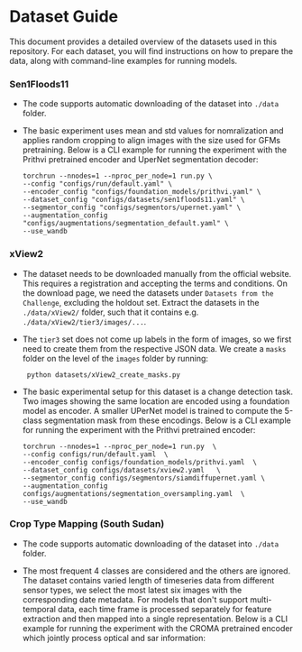 # Dataset Guide

This document provides a detailed overview of the datasets used in this repository. For each dataset, you will find instructions on how to prepare the data, along with command-line examples for running models. 

###  Sen1Floods11
- The code supports automatic downloading of the dataset into `./data` folder. 
- The basic experiment uses mean and std values for nomralization and applies random cropping to align images with the size used for GFMs pretraining.
   Below is a CLI example for running the experiment with the Prithvi pretrained encoder and UperNet segmentation decoder:

  ```
  torchrun --nnodes=1 --nproc_per_node=1 run.py \
  --config "configs/run/default.yaml" \
  --encoder_config "configs/foundation_models/prithvi.yaml" \
  --dataset_config "configs/datasets/sen1floods11.yaml" \
  --segmentor_config "configs/segmentors/upernet.yaml" \
  --augmentation_config "configs/augmentations/segmentation_default.yaml" \
  --use_wandb
  ```
### xView2
- The dataset needs to be downloaded manually from the official website. This requires a registration and accepting the terms and conditions. On the download page, we need the datasets under `Datasets from the Challenge`, excluding the holdout set. Extract the datasets in the `./data/xView2/` folder, such that it contains e.g. `./data/xView2/tier3/images/...`.
- The `tier3` set does not come up labels in the form of images, so we first need to create them from the respective JSON data. We create a `masks` folder on the level of the `images` folder by running:

  ```
   python datasets/xView2_create_masks.py
   ```
- The basic experimental setup for this dataset is a change detection task. Two images showing the same location are encoded using a foundation model as encoder. A smaller UPerNet model is trained to compute the 5-class segmentation mask from these encodings. Below is a CLI example for running the experiment with the Prithvi pretrained encoder:
   ```
   torchrun --nnodes=1 --nproc_per_node=1 run.py  \
   --config configs/run/default.yaml  \
   --encoder_config configs/foundation_models/prithvi.yaml  \
   --dataset_config configs/datasets/xview2.yaml   \
   --segmentor_config configs/segmentors/siamdiffupernet.yaml \
   --augmentation_config configs/augmentations/segmentation_oversampling.yaml  \
   --use_wandb
   ```
###  Crop Type Mapping (South Sudan)
- The code supports automatic downloading of the dataset into `./data` folder. 
- The most frequent 4 classes are considered and the others are ignored. The dataset contains varied length of timeseries data from different sensor types, we select the most latest six images with the corresponding date metadata. For models that don't support multi-temporal data, each time frame is processed separately for feature extraction and then mapped into a single representation. Below is a CLI example for running the experiment with the CROMA pretrained encoder which jointly process optical and sar information:

  ```
  
  ```
